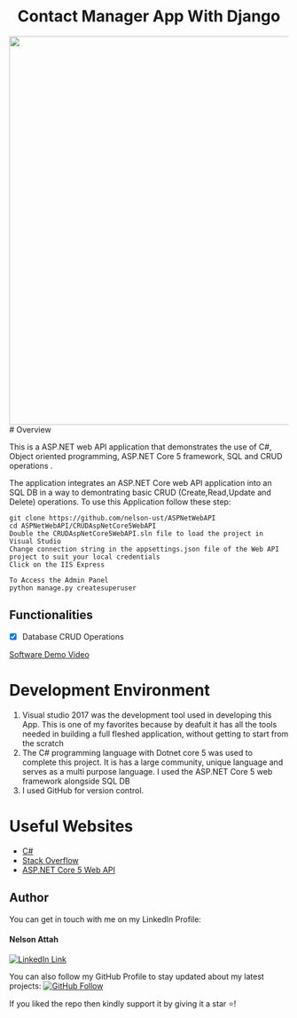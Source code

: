 <h1 align="center">Contact Manager App With Django</h1>
<a href="#">
  <div align="center">
    <img src="screenshot.png" width='700'/>
  </div>
</a>
# Overview

This is a ASP.NET web API application that demonstrates the use of C#, Object oriented programming, ASP.NET Core 5 framework, SQL and CRUD operations .


The application integrates an ASP.NET Core web API application into an SQL DB in a way to demontrating basic CRUD (Create,Read,Update and Delete) operations.
To use this Application follow these step: 

```
git clone https://github.com/nelson-ust/ASPNetWebAPI
cd ASPNetWebAPI/CRUDAspNetCore5WebAPI
Double the CRUDAspNetCore5WebAPI.sln file to load the project in Visual Studio
Change connection string in the appsettings.json file of the Web API project to suit your local credentials
Click on the IIS Express
```

```
To Access the Admin Panel
python manage.py createsuperuser
```
## Functionalities
- [x] Database CRUD Operations

[Software Demo Video](http://youtube.link.goes.here)

# Development Environment

1. Visual studio 2017 was the development tool used in developing this App. This is one of my favorites because by deafult it has all the tools needed in building a full fleshed application, without getting to start from the scratch 
2. The C# programming language with Dotnet core 5 was used to complete this project. It is has a large community, unique language and serves as a multi purpose language. I used the ASP.NET Core 5 web framework alongside SQL DB 
3. I used GitHub for version control. 


# Useful Websites

* [C#](https://docs.microsoft.com/en-us/dotnet/csharp/)
* [Stack Overflow](https://stackoverflow.com/)
* [ASP.NET Core 5 Web API](https://docs.microsoft.com/en-us/aspnet/core/)


## Author
You can get in touch with me on my LinkedIn Profile:

#### Nelson Attah
[![LinkedIn Link](https://img.shields.io/badge/Connect-Nelson-blue.svg?logo=linkedin&longCache=true&style=social&label=Connect
)](https://www.linkedin.com/in/nelson-attah-25330660/)

You can also follow my GitHub Profile to stay updated about my latest projects: [![GitHub Follow](https://img.shields.io/badge/Connect-nelson-blue.svg?logo=Github&longCache=true&style=social&label=Follow)](https://github.com/nelson-ust)

If you liked the repo then kindly support it by giving it a star ⭐!

